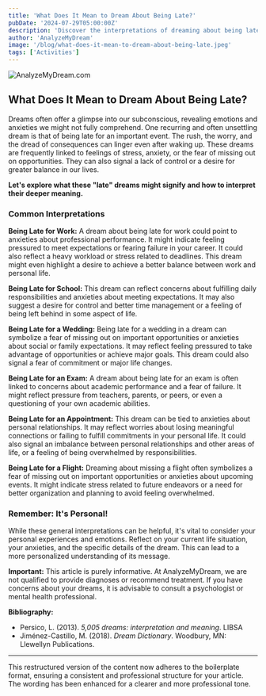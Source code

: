 ```yaml
---
title: 'What Does It Mean to Dream About Being Late?'
pubDate: '2024-07-29T05:00:00Z'
description: 'Discover the interpretations of dreaming about being late for important events such as work, school, a wedding, an exam, a date or a flight. Understand how these dreams reflect anxiety, stress and other feelings.'
author: 'AnalyzeMyDream'
image: '/blog/what-does-it-mean-to-dream-about-being-late.jpeg'
tags: ['Activities']
---
```


![AnalyzeMyDream.com](/blog/what-does-it-mean-to-dream-about-being-late.jpeg)

## What Does It Mean to Dream About Being Late?

Dreams often offer a glimpse into our subconscious, revealing emotions and anxieties we might not fully comprehend. One recurring and often unsettling dream is that of being late for an important event. The rush, the worry, and the dread of consequences can linger even after waking up. These dreams are frequently linked to feelings of stress, anxiety, or the fear of missing out on opportunities. They can also signal a lack of control or a desire for greater balance in our lives. 

**Let's explore what these "late" dreams might signify and how to interpret their deeper meaning.**

### Common Interpretations

**Being Late for Work:** A dream about being late for work could point to anxieties about professional performance. It might indicate feeling pressured to meet expectations or fearing failure in your career.  It could also reflect a heavy workload or stress related to deadlines. This dream might even highlight a desire to achieve a better balance between work and personal life.

**Being Late for School:** This dream can reflect concerns about fulfilling daily responsibilities and anxieties about meeting expectations. It may also suggest a desire for control and better time management or a feeling of being left behind in some aspect of life.

**Being Late for a Wedding:** Being late for a wedding in a dream can symbolize a fear of missing out on important opportunities or anxieties about social or family expectations. It may reflect feeling pressured to take advantage of opportunities or achieve major goals. This dream could also signal a fear of commitment or major life changes.

**Being Late for an Exam:** A dream about being late for an exam is often linked to concerns about academic performance and a fear of failure. It might reflect pressure from teachers, parents, or peers, or even a questioning of your own academic abilities.

**Being Late for an Appointment:** This dream can be tied to anxieties about personal relationships. It may reflect worries about losing meaningful connections or failing to fulfill commitments in your personal life. It could also signal an imbalance between personal relationships and other areas of life, or a feeling of being overwhelmed by responsibilities.

**Being Late for a Flight:** Dreaming about missing a flight often symbolizes a fear of missing out on important opportunities or anxieties about upcoming events. It might indicate stress related to future endeavors or a need for better organization and planning to avoid feeling overwhelmed.

### Remember: It's Personal!

While these general interpretations can be helpful, it's vital to consider your personal experiences and emotions. Reflect on your current life situation, your anxieties, and the specific details of the dream. This can lead to a more personalized understanding of its message.

**Important:** This article is purely informative. At AnalyzeMyDream, we are not qualified to provide diagnoses or recommend treatment. If you have concerns about your dreams, it is advisable to consult a psychologist or mental health professional.

**Bibliography:**

* Persico, L. (2013). *5,005 dreams: interpretation and meaning*. LIBSA 
* Jiménez-Castillo, M. (2018). *Dream Dictionary*. Woodbury, MN: Llewellyn Publications.

---

This restructured version of the content now adheres to the boilerplate format, ensuring a consistent and professional structure for your article. The wording has been enhanced for a clearer and more professional tone.